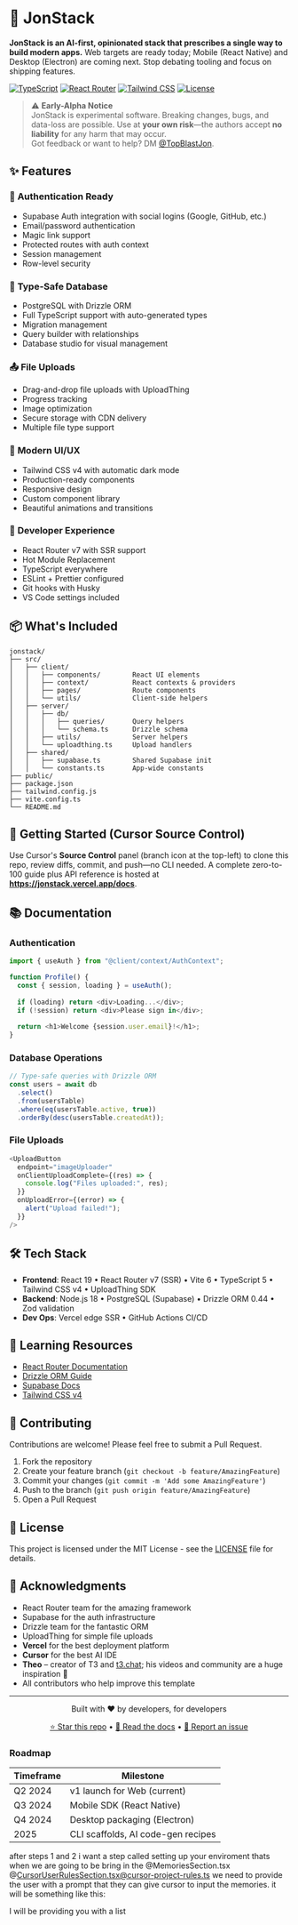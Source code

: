# 🚀 JonStack

**JonStack is an AI-first, opinionated stack that prescribes a single way to build modern apps.** Web targets are ready today; Mobile (React Native) and Desktop (Electron) are coming next. Stop debating tooling and focus on shipping features.

[![TypeScript](https://img.shields.io/badge/TypeScript-5.0-blue)](https://www.typescriptlang.org/)
[![React Router](https://img.shields.io/badge/React_Router-v7-red)](https://reactrouter.com/)
[![Tailwind CSS](https://img.shields.io/badge/Tailwind_CSS-v4-38B2AC)](https://tailwindcss.com/)
[![License](https://img.shields.io/badge/License-MIT-green.svg)](LICENSE)

> ⚠️ **Early-Alpha Notice**  
> JonStack is experimental software. Breaking changes, bugs, and data-loss are possible. Use at **your own risk**—the authors accept **no liability** for any harm that may occur.  
> Got feedback or want to help? DM [@TopBlastJon](https://twitter.com/TopBlastJon).

## ✨ Features

### 🔐 **Authentication Ready**
- Supabase Auth integration with social logins (Google, GitHub, etc.)
- Email/password authentication
- Magic link support
- Protected routes with auth context
- Session management
- Row-level security

### 💾 **Type-Safe Database**
- PostgreSQL with Drizzle ORM
- Full TypeScript support with auto-generated types
- Migration management
- Query builder with relationships
- Database studio for visual management

### 📤 **File Uploads**
- Drag-and-drop file uploads with UploadThing
- Progress tracking
- Image optimization
- Secure storage with CDN delivery
- Multiple file type support

### 🎨 **Modern UI/UX**
- Tailwind CSS v4 with automatic dark mode
- Production-ready components
- Responsive design
- Custom component library
- Beautiful animations and transitions

### 🚀 **Developer Experience**
- React Router v7 with SSR support
- Hot Module Replacement
- TypeScript everywhere
- ESLint + Prettier configured
- Git hooks with Husky
- VS Code settings included

## 📦 What's Included

```
jonstack/
├── src/
│   ├── client/
│   │   ├── components/        React UI elements
│   │   ├── context/           React contexts & providers
│   │   ├── pages/             Route components
│   │   └── utils/             Client-side helpers
│   ├── server/
│   │   ├── db/
│   │   │   ├── queries/       Query helpers
│   │   │   └── schema.ts      Drizzle schema
│   │   ├── utils/             Server helpers
│   │   └── uploadthing.ts     Upload handlers
│   ├── shared/
│   │   ├── supabase.ts        Shared Supabase init
│   │   └── constants.ts       App-wide constants
├── public/
├── package.json
├── tailwind.config.js
├── vite.config.ts
└── README.md
```

## 🚀 Getting Started (Cursor Source Control)
Use Cursor's **Source Control** panel (branch icon at the top-left) to clone this repo, review diffs, commit, and push—no CLI needed. A complete zero-to-100 guide plus API reference is hosted at **https://jonstack.vercel.app/docs**.

## 📚 Documentation

### Authentication

```typescript
import { useAuth } from "@client/context/AuthContext";

function Profile() {
  const { session, loading } = useAuth();
  
  if (loading) return <div>Loading...</div>;
  if (!session) return <div>Please sign in</div>;
  
  return <h1>Welcome {session.user.email}!</h1>;
}
```

### Database Operations

```typescript
// Type-safe queries with Drizzle ORM
const users = await db
  .select()
  .from(usersTable)
  .where(eq(usersTable.active, true))
  .orderBy(desc(usersTable.createdAt));
```

### File Uploads

```typescript
<UploadButton
  endpoint="imageUploader"
  onClientUploadComplete={(res) => {
    console.log("Files uploaded:", res);
  }}
  onUploadError={(error) => {
    alert("Upload failed!");
  }}
/>
```

## 🛠️ Tech Stack

- **Frontend**: React 19 • React Router v7 (SSR) • Vite 6 • TypeScript 5 • Tailwind CSS v4 • UploadThing SDK
- **Backend**: Node.js 18 • PostgreSQL (Supabase) • Drizzle ORM 0.44 • Zod validation
- **Dev Ops**: Vercel edge SSR • GitHub Actions CI/CD

## 📖 Learning Resources

- [React Router Documentation](https://reactrouter.com/docs)
- [Drizzle ORM Guide](https://orm.drizzle.team/docs/overview)
- [Supabase Docs](https://supabase.com/docs)
- [Tailwind CSS v4](https://tailwindcss.com/docs)

## 🤝 Contributing

Contributions are welcome! Please feel free to submit a Pull Request.

1. Fork the repository
2. Create your feature branch (`git checkout -b feature/AmazingFeature`)
3. Commit your changes (`git commit -m 'Add some AmazingFeature'`)
4. Push to the branch (`git push origin feature/AmazingFeature`)
5. Open a Pull Request

## 📝 License

This project is licensed under the MIT License - see the [LICENSE](LICENSE) file for details.

## 🙏 Acknowledgments

- React Router team for the amazing framework
- Supabase for the auth infrastructure
- Drizzle team for the fantastic ORM
- UploadThing for simple file uploads
- **Vercel** for the best deployment platform
- **Cursor** for the best AI IDE
- **Theo** – creator of T3 and <a href="https://t3.chat/" target="_blank">t3.chat</a>; his videos and community are a huge inspiration 🙌
- All contributors who help improve this template

---

<p align="center">
  Built with ❤️ by developers, for developers
</p>

<p align="center">
  <a href="https://github.com/Noisemaker111/jonstack">⭐ Star this repo</a> •
  <a href="/docs">📖 Read the docs</a> •
  <a href="https://github.com/Noisemaker111/jonstack/issues">🐛 Report an issue</a>
</p>

### Roadmap

| Timeframe | Milestone |
|-----------|-----------|
| Q2 2024 | v1 launch for Web (current) |
| Q3 2024 | Mobile SDK (React Native) |
| Q4 2024 | Desktop packaging (Electron) |
| 2025 | CLI scaffolds, AI code-gen recipes |



after steps 1 and 2 i want a step called setting up your enviroment thats when we are going to be bring in the @MemoriesSection.tsx @CursorUserRulesSection.tsx@cursor-project-rules.ts  we need to provide the user with a prompt that they can give cursor to input the memories. it will be something like this: 

I will be providing you with a list 